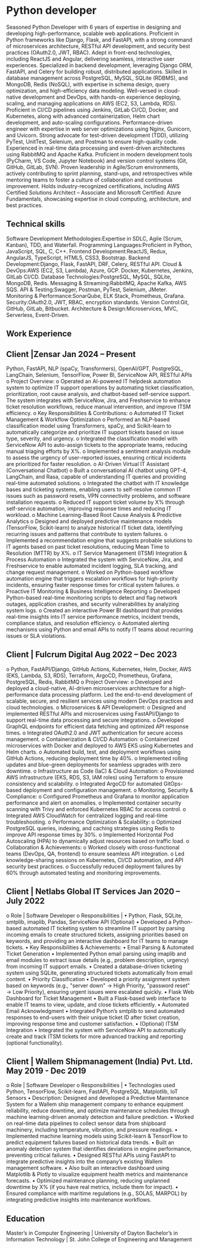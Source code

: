 # Python developer 
Seasoned Python Developer with 6 years of expertise in designing and developing high-performance, scalable web applications. Proficient in Python frameworks like Django, Flask, and FastAPI, with a strong command of microservices architecture, RESTful API development, and security best practices (OAuth2.0, JWT, RBAC). Adept in front-end technologies, including ReactJS and Angular, delivering seamless, interactive user experiences.
Specialized in backend development, leveraging Django ORM, FastAPI, and Celery for building robust, distributed applications. Skilled in database management across PostgreSQL, MySQL, SQLite (RDBMS), and MongoDB, Redis (NoSQL), with expertise in schema design, query optimization, and high-efficiency data modeling.
Well-versed in cloud-native development and DevOps, with hands-on experience deploying, scaling, and managing applications on AWS (EC2, S3, Lambda, RDS). Proficient in CI/CD pipelines using Jenkins, GitLab CI/CD, Docker, and Kubernetes, along with advanced containerization, Helm chart development, and auto-scaling configurations.
Performance-driven engineer with expertise in web server optimizations using Nginx, Gunicorn, and Uvicorn. Strong advocate for test-driven development (TDD), utilizing PyTest, UnitTest, Selenium, and Postman to ensure high-quality code. Experienced in real-time data processing and event-driven architectures using RabbitMQ and Apache Kafka. Proficient in modern development tools (PyCharm, VS Code, Jupyter Notebook) and version control systems (Git, GitHub, GitLab, SVN).
Proven leadership in Agile/Scrum environments, actively contributing to sprint planning, stand-ups, and retrospectives while mentoring teams to foster a culture of collaboration and continuous improvement. Holds industry-recognized certifications, including AWS Certified Solutions Architect – Associate and Microsoft Certified: Azure Fundamentals, showcasing expertise in cloud computing, architecture, and best practices.

## Technical skills 
Software Development Methodologies:Expertise in SDLC, Agile (Scrum, Kanban), TDD, and Waterfall.
Programming Languages:Proficient in Python, JavaScript, SQL, C, C++.
Frontend Development:ReactJS, Redux, AngularJS, TypeScript, HTML5, CSS3, Bootstrap.
Backend Development:Django, Flask, FastAPI, DRF, Celery, RESTful API.
Cloud & DevOps:AWS (EC2, S3, Lambda), Azure, GCP. Docker, Kubernetes, Jenkins, GitLab CI/CD.
Database Technologies:PostgreSQL, MySQL, SQLite, MongoDB, Redis.
Messaging & Streaming:RabbitMQ, Apache Kafka, AWS SQS.
API & Testing:Swagger, Postman, PyTest, Selenium, JMeter.
Monitoring & Performance:SonarQube, ELK Stack, Prometheus, Grafana.
Security:OAuth2.0, JWT, RBAC, encryption standards.
Version Control:Git, GitHub, GitLab, Bitbucket.
Architecture & Design:Microservices, MVC, Serverless, Event-Driven.
## Work Experience 
## Client |Zensar                                                                                         Jan 2024 – Present 
Python, FastAPI, NLP (spaCy, Transformers), OpenAI/GPT, PostgreSQL, LangChain, Selenium, TensorFlow, Power BI, ServiceNow API, RESTful APIs
o	Project Overview:
o	Operated an AI-powered IT helpdesk automation system to optimize IT support operations by automating ticket classification, prioritization, root cause analysis, and chatbot-based self-service support. The system integrates with ServiceNow, Jira, and Freshservice to enhance ticket resolution workflows, reduce manual intervention, and improve ITSM efficiency.
o	Key Responsibilities & Contributions:
o	Automated IT Ticket Management & Workflow Optimization
o	Performed an NLP-based classification model using Transformers, spaCy, and Scikit-learn to automatically categorize and prioritize IT support tickets based on issue type, severity, and urgency.
o	Integrated the classification model with ServiceNow API to auto-assign tickets to the appropriate teams, reducing manual triaging efforts by X%.
o	Implemented a sentiment analysis module to assess the urgency of user-reported issues, ensuring critical incidents are prioritized for faster resolution.
o	AI-Driven Virtual IT Assistant (Conversational Chatbot)
o	Built a conversational AI chatbot using GPT-4, LangChain, and Rasa, capable of understanding IT queries and providing real-time automated solutions.
o	Integrated the chatbot with IT knowledge bases and ticketing systems, enabling users to self-resolve common IT issues such as password resets, VPN connectivity problems, and software installation requests.
o	Reduced IT support ticket volume by X% through self-service automation, improving response times and reducing IT workload.
o	Machine Learning-Based Root Cause Analysis & Predictive Analytics
o	Designed and deployed predictive maintenance models (TensorFlow, Scikit-learn) to analyze historical IT ticket data, identifying recurring issues and patterns that contribute to system failures.
o	Implemented a recommendation engine that suggests probable solutions to IT agents based on past ticket resolutions, reducing Mean Time to Resolution (MTTR) by X%.
o	 IT Service Management (ITSM) Integration & Process Automation
o	Integrated the system with ServiceNow, Jira, and Freshservice to enable automated incident logging, SLA tracking, and change request management.
o	Worked on Python-based workflow automation engine that triggers escalation workflows for high-priority incidents, ensuring faster response times for critical system failures.
o	Proactive IT Monitoring & Business Intelligence Reporting
o	Developed Python-based real-time monitoring scripts to detect and flag network outages, application crashes, and security vulnerabilities by analyzing system logs.
o	Created an interactive Power BI dashboard that provides real-time insights into IT service performance metrics, incident trends, compliance status, and resolution efficiency.
o	Automated alerting mechanisms using Python and email APIs to notify IT teams about recurring issues or SLA violations.

## Client | Fulcrum Digital                                                                       Aug 2022 – Dec 2023 
o	Python, FastAPI/Django, GitHub Actions, Kubernetes, Helm, Docker, AWS (EKS, Lambda, S3, RDS), Terraform, ArgoCD, Prometheus, Grafana, PostgreSQL, Redis, RabbitMQ
o	Project Overview:
o	Developed and deployed a cloud-native, AI-driven microservices architecture for a high-performance data processing platform. Led the end-to-end development of scalable, secure, and resilient services using modern DevOps practices and cloud technologies.
o	Microservices & API Development:
o	Designed and implemented RESTful APIs and microservices using FastAPI/Django to support real-time data processing and secure integrations.
o	Developed GraphQL endpoints for efficient data fetching and optimized API response times.
o	Integrated OAuth2.0 and JWT authentication for secure access management.
o	Containerization & CI/CD Automation:
o	Containerized microservices with Docker and deployed to AWS EKS using Kubernetes and Helm charts.
o	Automated build, test, and deployment workflows using GitHub Actions, reducing deployment time by 40%.
o	Implemented rolling updates and blue-green deployments for seamless upgrades with zero downtime.
o	Infrastructure as Code (IaC) & Cloud Automation:
o	Provisioned AWS infrastructure (EKS, RDS, S3, IAM roles) using Terraform to ensure consistency and scalability.
o	Integrated ArgoCD for automated GitOps-based deployment and configuration management.
o	Monitoring, Security & Compliance:
o	Configured Prometheus and Grafana to monitor application performance and alert on anomalies.
o	Implemented container security scanning with Trivy and enforced Kubernetes RBAC for access control.
o	Integrated AWS CloudWatch for centralized logging and real-time troubleshooting.
o	Performance Optimization & Scalability:
o	Optimized PostgreSQL queries, indexing, and caching strategies using Redis to improve API response times by 30%.
o	Implemented Horizontal Pod Autoscaling (HPA) to dynamically adjust resources based on traffic load.
o	Collaboration & Achievements:
o	Worked closely with cross-functional teams (DevOps, QA, frontend) to ensure seamless API integration.
o	Led knowledge-sharing sessions on Kubernetes, CI/CD automation, and API security best practices.
o	Successfully reduced deployment failures by 60% through automated testing and monitoring improvements.

## Client |  Netlabs Global IT Services                                                                     Jan 2020 – July 2022
o	Role | Software Developer
o	Responsibilities |
•	Python, Flask, SQLite, smtplib, imaplib, Pandas, ServiceNow API (Optional)
•	Developed a Python-based automated IT ticketing system to streamline IT support by parsing incoming emails to create structured tickets, assigning priorities based on keywords, and providing an interactive dashboard for IT teams to manage tickets.
•	Key Responsibilities & Achievements:
•	Email Parsing & Automated Ticket Generation
•	Implemented Python email parsing using imaplib and email modules to extract issue details (e.g., problem description, urgency) from incoming IT support emails.
•	Created a database-driven ticketing system using SQLite, generating structured tickets automatically from email content.
•	Priority Classification
•	Developed a priority assignment system based on keywords (e.g., "server down" → High Priority, "password reset" → Low Priority), ensuring urgent issues were escalated quickly.
•	Flask Web Dashboard for Ticket Management
•	Built a Flask-based web interface to enable IT teams to view, update, and close tickets efficiently.
•	Automated Email Acknowledgment
•	Integrated Python’s smtplib to send automated responses to end-users with their unique ticket ID after ticket creation, improving response time and customer satisfaction.
•	(Optional) ITSM Integration
•	Integrated the system with ServiceNow API to automatically create and track ITSM tickets for more advanced tracking and reporting (optional functionality).


## Client | Wallem Shipmanagement (India) Pvt. Ltd.                        May 2019 - Dec 2019
o	Role | Software Developer
o	Responsibilities |
•	Technologies used Python, TensorFlow, Scikit-learn, FastAPI, PostgreSQL, Matplotlib, IoT Sensors
•	Description:
Designed and developed a Predictive Maintenance System for a Wallem ship management company to enhance equipment reliability, reduce downtime, and optimize maintenance schedules through machine learning-driven anomaly detection and failure prediction.
•	Worked on real-time data pipelines to collect sensor data from shipboard machinery, including temperature, vibration, and pressure readings.
•	Implemented machine learning models using Scikit-learn & TensorFlow to predict equipment failures based on historical data trends.
•	Built an anomaly detection system that identifies deviations in engine performance, preventing critical failures.
•	Designed RESTful APIs using FastAPI to integrate predictive insights into the company’s existing Wallem management software.
•	Also built an interactive dashboard using Matplotlib & Plotly to visualize equipment health metrics and maintenance forecasts.
•	Optimized maintenance planning, reducing unplanned downtime by X% (if you have real metrics, include them for impact).
•	Ensured compliance with maritime regulations (e.g., SOLAS, MARPOL) by integrating predictive insights into maintenance workflows.


## Education
Master’s in Computer Engineering | University of Dayton
Bachelor’s in Information Technology | St. John College of Engineering and Management 



